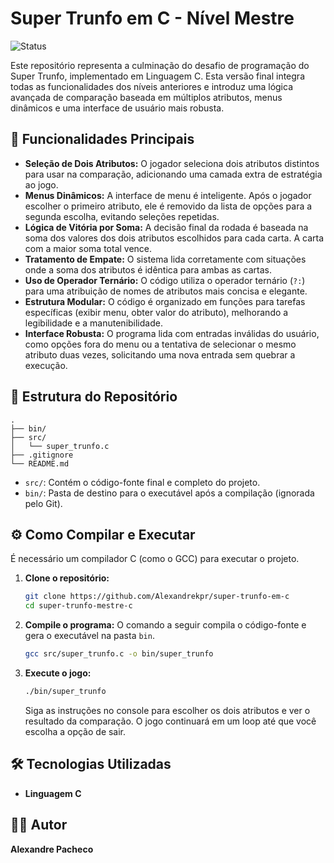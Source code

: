 # Super Trunfo em C - Nível Mestre

![Status](https://img.shields.io/badge/status-conclu%C3%ADdo-brightgreen)

Este repositório representa a culminação do desafio de programação do Super Trunfo, implementado em Linguagem C. Esta versão final integra todas as funcionalidades dos níveis anteriores e introduz uma lógica avançada de comparação baseada em múltiplos atributos, menus dinâmicos e uma interface de usuário mais robusta.

## 🚀 Funcionalidades Principais

-   **Seleção de Dois Atributos:** O jogador seleciona dois atributos distintos para usar na comparação, adicionando uma camada extra de estratégia ao jogo.
-   **Menus Dinâmicos:** A interface de menu é inteligente. Após o jogador escolher o primeiro atributo, ele é removido da lista de opções para a segunda escolha, evitando seleções repetidas.
-   **Lógica de Vitória por Soma:** A decisão final da rodada é baseada na soma dos valores dos dois atributos escolhidos para cada carta. A carta com a maior soma total vence.
-   **Tratamento de Empate:** O sistema lida corretamente com situações onde a soma dos atributos é idêntica para ambas as cartas.
-   **Uso de Operador Ternário:** O código utiliza o operador ternário (`?:`) para uma atribuição de nomes de atributos mais concisa e elegante.
-   **Estrutura Modular:** O código é organizado em funções para tarefas específicas (exibir menu, obter valor do atributo), melhorando a legibilidade e a manutenibilidade.
-   **Interface Robusta:** O programa lida com entradas inválidas do usuário, como opções fora do menu ou a tentativa de selecionar o mesmo atributo duas vezes, solicitando uma nova entrada sem quebrar a execução.

## 📂 Estrutura do Repositório

```
.
├── bin/
├── src/
│   └── super_trunfo.c
├── .gitignore
└── README.md
```
-   `src/`: Contém o código-fonte final e completo do projeto.
-   `bin/`: Pasta de destino para o executável após a compilação (ignorada pelo Git).

## ⚙️ Como Compilar e Executar

É necessário um compilador C (como o GCC) para executar o projeto.

1.  **Clone o repositório:**
    ```sh
    git clone https://github.com/Alexandrekpr/super-trunfo-em-c
    cd super-trunfo-mestre-c
    ```

2.  **Compile o programa:**
    O comando a seguir compila o código-fonte e gera o executável na pasta `bin`.
    ```sh
    gcc src/super_trunfo.c -o bin/super_trunfo
    ```

3.  **Execute o jogo:**
    ```sh
    ./bin/super_trunfo
    ```
    Siga as instruções no console para escolher os dois atributos e ver o resultado da comparação. O jogo continuará em um loop até que você escolha a opção de sair.

## 🛠️ Tecnologias Utilizadas

-   **Linguagem C**

## 👨‍💻 Autor

**Alexandre Pacheco**